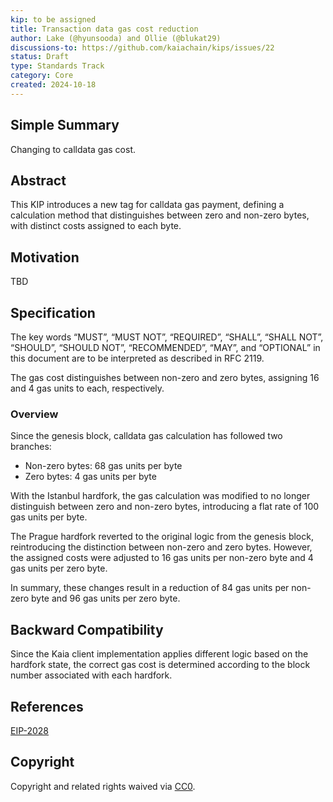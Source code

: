 ```yaml
---
kip: to be assigned
title: Transaction data gas cost reduction
author: Lake (@hyunsooda) and Ollie (@blukat29)
discussions-to: https://github.com/kaiachain/kips/issues/22
status: Draft
type: Standards Track
category: Core
created: 2024-10-18
---
```


## Simple Summary

Changing to calldata gas cost.

## Abstract

This KIP introduces a new tag for calldata gas payment, defining a calculation method that distinguishes between zero and non-zero bytes, with distinct costs assigned to each byte.

## Motivation

TBD

## Specification

The key words “MUST”, “MUST NOT”, “REQUIRED”, “SHALL”, “SHALL NOT”, “SHOULD”, “SHOULD NOT”, “RECOMMENDED”, “MAY”, and “OPTIONAL” in this document are to be interpreted as described in RFC 2119.

The gas cost distinguishes between non-zero and zero bytes, assigning 16 and 4 gas units to each, respectively.

### Overview

Since the genesis block, calldata gas calculation has followed two branches:

- Non-zero bytes: 68 gas units per byte
- Zero bytes: 4 gas units per byte

With the Istanbul hardfork, the gas calculation was modified to no longer distinguish between zero and non-zero bytes, introducing a flat rate of 100 gas units per byte.

The Prague hardfork reverted to the original logic from the genesis block, reintroducing the distinction between non-zero and zero bytes. However, the assigned costs were adjusted to 16 gas units per non-zero byte and 4 gas units per zero byte.

In summary, these changes result in a reduction of 84 gas units per non-zero byte and 96 gas units per zero byte.

## Backward Compatibility

Since the Kaia client implementation applies different logic based on the hardfork state, the correct gas cost is determined according to the block number associated with each hardfork.

## References
[EIP-2028](https://eips.ethereum.org/EIPS/eip-2028)

## Copyright

Copyright and related rights waived via [CC0](https://creativecommons.org/publicdomain/zero/1.0/).
